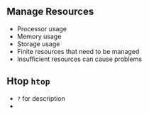 ## Manage Resources
- Processor usage
- Memory usage
- Storage usage
- Finite resources that need to be managed
- Insufficient resources can cause problems

## Htop `htop`
- `?` for description
- 
